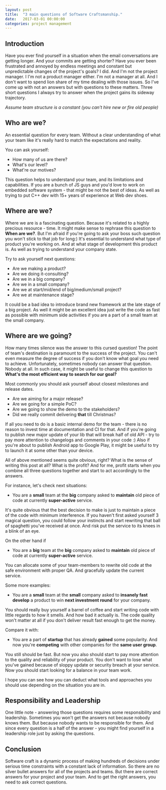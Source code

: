 ```yaml
---
layout: post
title:  "3 main questions of Software Craftsmanship."
date:   2017-03-01 00:00:00
categories: project management
---
```


Introduction
------------
Have you ever find yourself in a situation when the email conversations are getting longer. And your commits are getting shorter? Have you ever been frustrated and annoyed by endless meetings and constant but unpredictable changes of the project's goals?
I did. And I'm not the project manager. I I'm not a product manager either. I'm not a manager at all. And I don't want to spend lion share of my time dealing with those issues.
So I've come up with not an answers but with questions to these matters.
Three short questions I always try to answer when the project gains its sideway trajectory.


_Assume team structure is a constant (you can't hire new or fire old people)_

Who are we?
-------------------
An essential question for every team. Without a clear understanding of what your team like it's really hard to match the expectations and reality.

You can ask yourself:

- How many of us are there?
- What's our level?
- What're our motives?

This question helps to understand your team, and its limitations and capabilities. If you are a bunch of JS guys and you'd love to work on embedded software system - that might be not the best of ideas.
As well as trying to put C++ dev with 15+ years of experience at Web dev shoes.


Where are we?
-------------------

Where we are is a fascinating question. Because it's related to a highly precious resource - time. It might make sense to rephrase this question to __When are we?__. But I'm afraid if you're going to ask your boss such question you won't stick to that job for long:)
It's essential to understand what type of product you're working on. And at what stage of development this product is. As well as trying to understand your company state.

Try to ask yourself next questions:

- Are we making a product?
- Are we doing it-consulting?
- Are we in a big company?
- Are we in a small company?
- Are we at start/mid/end of big/medium/small project?
- Are we at maintenance stage?

It could be a bad idea to introduce brand new framework at the late stage of a big project.
As well it might be an excellent idea just write the code as fast as possible with minimum side activities if you are a part of a small team at the small company.

Where are we going?
-------------------

How many times silence was the answer to this cursed question! The point of team's destination is paramount to the success of the project. You can't even measure the degree of success if you don't know what goal you need to achieve. Unfortunately, sometimes nobody can answer that question. Nobody at all. In such case, it might be useful to change this question to __What's the most efficient way to search for our goal?__

Most commonly you should ask yourself about closest milestones and release dates.

- Are we aiming for a major release?
- Are we going for a simple PoC?
- Are we going to show the demo to the stakeholders?
- Did we really commit delivering __that__ till Christmas?

If all you need to do is a basic internal demo for the team - there is no reason to invest time at documentation and CI for that.
And if you're going to publish new major update of your lib that will break half of old API - try to pay more attention to changelogs and comments in your code :)
Also if you're about to publish Android app to Google Play, it might be useful to try to launch it at some other than your device.

All of above mentioned seems quite obvious, right? What is the sense of writing this post at all? What is the profit?
And for me, profit starts when you combine all three questions together and start to act accordingly to the answers.

For instance, let's check next situations:

- You are a __small__ team at the __big__ company asked to __maintain__ old piece of code at currently __super-active__ service.

It's quite obvious that the best decision to make is just to maintain a piece of the code with minimum interference.
If you haven't first asked yourself 3 magical question, you could follow your instincts and start rewriting that ball of spaghetti you've received at once. And risk put the service to its knees in a blink of an eye.

On the other hand if

- You are a __big__ team at the __big__ company asked to __maintain__ old piece of code at currently __super-active__ service.

You can allocate some of your team-members to rewrite old code at the safe environment with proper QA. And gracefully update the current service.

Some more examples:

- You are a __small__ team at the __small__ company asked to __insanely fast develop__  a product to win __next investment round__ for your company.

You should really buy yourself a barrel of coffee and start writing code with little regards to how it smells. And how bad it actually is. The code quality won't matter at all if you don't deliver result fast enough to get the money.

Compare it with:

- You are a part of __startup__ that has already __gained__ some popularity. And now you're __competing__ with other companies for the __same user group__.

You still should be fast. But now you also should start to pay more attention to the quality and reliability of your product. You don't want to lose what you've gained because of sloppy update or security breach at your service. Now you should start looking for a balance in your team work.

I hope you can see how you can deduct what tools and approaches you should use depending on the situation you are in.

Responsibility and  Leadership
------------------------------

One little note - answering those questions requires some responsibility and leadership.  Sometimes you won't get the answers not because nobody knows them. But because nobody wants to be responsible for them. And since every question is a half of the answer - you might find yourself in a leadership role just by asking the questions.

Conclusion
----------

Software craft is a dynamic process of making hundreds of decisions under serious time constraints with a constant lack of information. So there are no silver bullet answers for all of the projects and teams. But there are correct answers for your project and your team. And to get the right answers, you need to ask correct questions.
